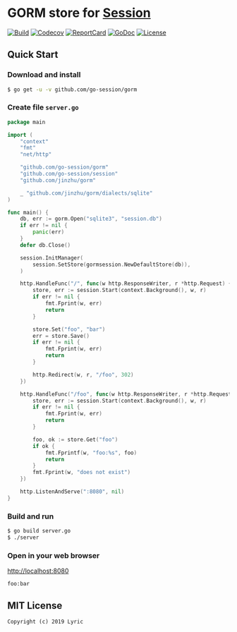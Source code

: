 # GORM store for [Session](https://github.com/go-session/session)

[![Build][Build-Status-Image]][Build-Status-Url] [![Codecov][codecov-image]][codecov-url] [![ReportCard][reportcard-image]][reportcard-url] [![GoDoc][godoc-image]][godoc-url] [![License][license-image]][license-url]

## Quick Start

### Download and install

```bash
$ go get -u -v github.com/go-session/gorm
```

### Create file `server.go`

```go
package main

import (
	"context"
	"fmt"
	"net/http"

	"github.com/go-session/gorm"
	"github.com/go-session/session"
	"github.com/jinzhu/gorm"

	_ "github.com/jinzhu/gorm/dialects/sqlite"
)

func main() {
	db, err := gorm.Open("sqlite3", "session.db")
	if err != nil {
		panic(err)
	}
	defer db.Close()

	session.InitManager(
		session.SetStore(gormsession.NewDefaultStore(db)),
	)

	http.HandleFunc("/", func(w http.ResponseWriter, r *http.Request) {
		store, err := session.Start(context.Background(), w, r)
		if err != nil {
			fmt.Fprint(w, err)
			return
		}

		store.Set("foo", "bar")
		err = store.Save()
		if err != nil {
			fmt.Fprint(w, err)
			return
		}

		http.Redirect(w, r, "/foo", 302)
	})

	http.HandleFunc("/foo", func(w http.ResponseWriter, r *http.Request) {
		store, err := session.Start(context.Background(), w, r)
		if err != nil {
			fmt.Fprint(w, err)
			return
		}

		foo, ok := store.Get("foo")
		if ok {
			fmt.Fprintf(w, "foo:%s", foo)
			return
		}
		fmt.Fprint(w, "does not exist")
	})

	http.ListenAndServe(":8080", nil)
}
```

### Build and run

```bash
$ go build server.go
$ ./server
```

### Open in your web browser

<http://localhost:8080>

    foo:bar

## MIT License

    Copyright (c) 2019 Lyric

[Build-Status-Url]: https://travis-ci.org/go-session/gorm
[Build-Status-Image]: https://travis-ci.org/go-session/gorm.svg?branch=master
[codecov-url]: https://codecov.io/gh/go-session/gorm
[codecov-image]: https://codecov.io/gh/go-session/gorm/branch/master/graph/badge.svg
[reportcard-url]: https://goreportcard.com/report/github.com/go-session/gorm
[reportcard-image]: https://goreportcard.com/badge/github.com/go-session/gorm
[godoc-url]: https://godoc.org/github.com/go-session/gorm
[godoc-image]: https://godoc.org/github.com/go-session/gorm?status.svg
[license-url]: http://opensource.org/licenses/MIT
[license-image]: https://img.shields.io/npm/l/express.svg
